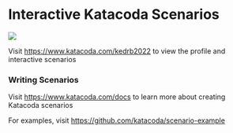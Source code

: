 # Interactive Katacoda Scenarios

[![](http://shields.katacoda.com/katacoda/kedrb2022/count.svg)](https://www.katacoda.com/kedrb2022 "Get your profile on Katacoda.com")

Visit https://www.katacoda.com/kedrb2022 to view the profile and interactive scenarios

### Writing Scenarios
Visit https://www.katacoda.com/docs to learn more about creating Katacoda scenarios

For examples, visit https://github.com/katacoda/scenario-example
